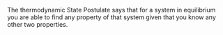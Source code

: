 The thermodynamic State Postulate says that for a system in equilibrium you are able to find any property of that system given that you know any other two properties.